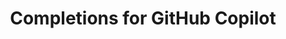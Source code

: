 ---
title: 'Completions for GitHub Copilot'
shortTitle: Completions
intro: 'Learn about code completions from {% data variables.product.prodname_copilot %}.'
versions:
  feature: copilot
topics:
  - Copilot
children:
  - /code-suggestions
  - /text-completion
  - /code-referencing
---